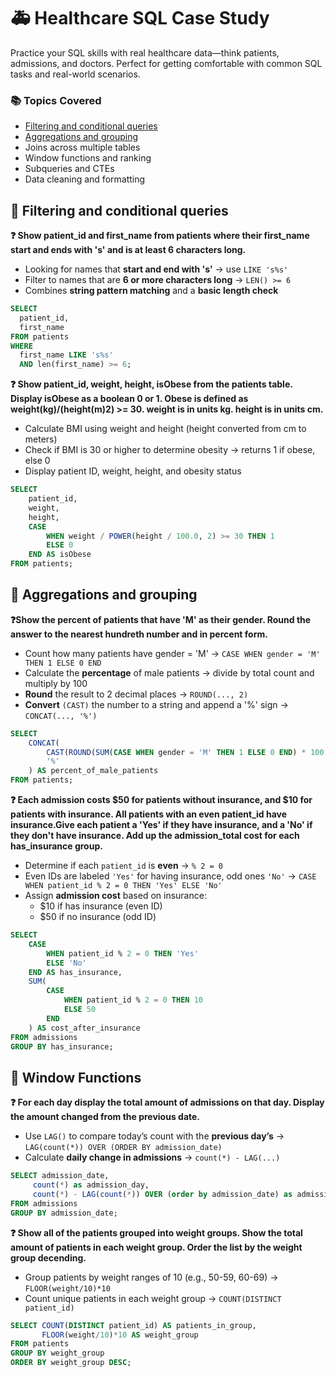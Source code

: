 # 🚑 Healthcare SQL Case Study

Practice your SQL skills with real healthcare data—think patients, admissions, and doctors. Perfect for getting comfortable with common SQL tasks and real-world scenarios.


### 📚 Topics Covered
- [Filtering and conditional queries](#-filtering-and-conditional-queries)
- [Aggregations and grouping](#-aggregations-and-grouping)
- Joins across multiple tables  
- Window functions and ranking  
- Subqueries and CTEs  
- Data cleaning and formatting  

## 📍 Filtering and conditional queries  

**❓ Show patient_id and first_name from patients where their first_name start and ends with 's' and is at least 6 characters long.**

- Looking for names that **start and end with 's'** → use `LIKE 's%s'`
- Filter to names that are **6 or more characters long** → `LEN() >= 6`
- Combines **string pattern matching** and a **basic length check**

````sql
SELECT
  patient_id,
  first_name
FROM patients
WHERE
  first_name LIKE 's%s'
  AND len(first_name) >= 6;
````

**❓ Show patient_id, weight, height, isObese from the patients table. Display isObese as a boolean 0 or 1. Obese is defined as weight(kg)/(height(m)2) >= 30. weight is in units kg. height is in units cm.**

- Calculate BMI using weight and height (height converted from cm to meters)  
- Check if BMI is 30 or higher to determine obesity → returns 1 if obese, else 0  
- Display patient ID, weight, height, and obesity status  

````sql
SELECT 
    patient_id, 
    weight, 
    height, 
    CASE 
        WHEN weight / POWER(height / 100.0, 2) >= 30 THEN 1
        ELSE 0
    END AS isObese
FROM patients;
````

## 📍 Aggregations and grouping

**❓Show the percent of patients that have 'M' as their gender. Round the answer to the nearest hundreth number and in percent form.**

- Count how many patients have gender = 'M' → `CASE WHEN gender = 'M' THEN 1 ELSE 0 END`
- Calculate the **percentage** of male patients → divide by total count and multiply by 100
- **Round** the result to 2 decimal places → `ROUND(..., 2)`
- **Convert** `(CAST)` the number to a string and append a '%' sign → `CONCAT(..., '%')`

````sql
SELECT 
    CONCAT(
        CAST(ROUND(SUM(CASE WHEN gender = 'M' THEN 1 ELSE 0 END) * 100.0 / COUNT(*), 2) AS VARCHAR),
        '%'
    ) AS percent_of_male_patients
FROM patients;
````

**❓ Each admission costs $50 for patients without insurance, and $10 for patients with insurance. All patients with an even patient_id have insurance.Give each patient a 'Yes' if they have insurance, and a 'No' if they don't have insurance. 
Add up the admission_total cost for each has_insurance group.**

- Determine if each `patient_id` is **even** → `% 2 = 0`  
- Even IDs are labeled `'Yes'` for having insurance, odd ones `'No'` → `CASE WHEN patient_id % 2 = 0 THEN 'Yes' ELSE 'No'`
- Assign **admission cost** based on insurance:
  - $10 if has insurance (even ID)
  - $50 if no insurance (odd ID)

````sql
SELECT 
    CASE 
        WHEN patient_id % 2 = 0 THEN 'Yes'
        ELSE 'No' 
    END AS has_insurance,
    SUM(
        CASE 
            WHEN patient_id % 2 = 0 THEN 10
            ELSE 50 
        END
    ) AS cost_after_insurance
FROM admissions 
GROUP BY has_insurance;
````

## 📍 Window Functions

**❓ For each day display the total amount of admissions on that day. Display the amount changed from the previous date.**

- Use `LAG()` to compare today’s count with the **previous day’s** → `LAG(count(*)) OVER (ORDER BY admission_date)`
- Calculate **daily change in admissions** → `count(*) - LAG(...)`

````sql
SELECT admission_date, 
     count(*) as admission_day,
     count(*) - LAG(count(*)) OVER (order by admission_date) as admission_count_change 
FROM admissions
GROUP BY admission_date;
````


**❓ Show all of the patients grouped into weight groups.
Show the total amount of patients in each weight group.
Order the list by the weight group decending.**

- Group patients by weight ranges of 10 (e.g., 50-59, 60-69) → `FLOOR(weight/10)*10`
- Count unique patients in each weight group → `COUNT(DISTINCT patient_id)`

````sql
SELECT COUNT(DISTINCT patient_id) AS patients_in_group, 
       FLOOR(weight/10)*10 AS weight_group
FROM patients
GROUP BY weight_group
ORDER BY weight_group DESC;
````
